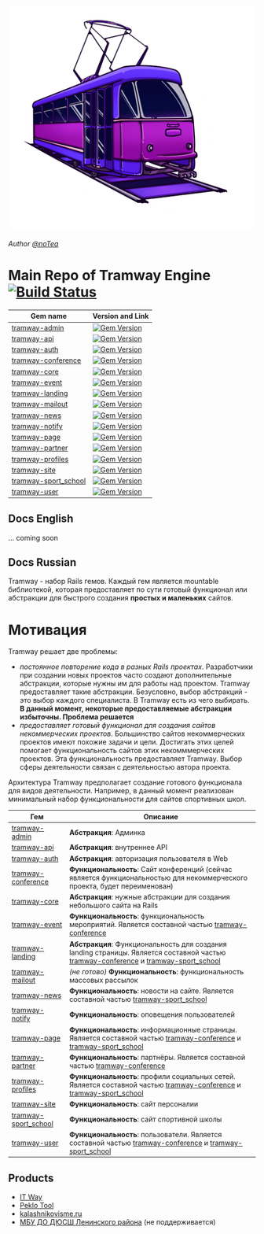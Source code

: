 ![Logo](https://raw.githubusercontent.com/ulmic/tramway-dev/develop/logo.png)
###### Author [@noTea](https://vk.com/kiborgvviborge)
# Main Repo of Tramway Engine [![Build Status](https://travis-ci.org/ulmic/tramway-dev.svg?branch=develop)](https://travis-ci.org/ulmic/tramway-dev)

Gem name | Version and Link
-------- | ----------------
[tramway-admin](https://github.com/ulmic/tramway-dev/tree/develop/tramway-admin) | [![Gem Version](https://badge.fury.io/rb/tramway-admin.svg)](https://badge.fury.io/rb/tramway-admin)
[tramway-api](https://github.com/ulmic/tramway-dev/tree/develop/tramway-api) | [![Gem Version](https://badge.fury.io/rb/tramway-api.svg)](https://badge.fury.io/rb/tramway-api)
[tramway-auth](https://github.com/ulmic/tramway-dev/tree/develop/tramway-auth) | [![Gem Version](https://badge.fury.io/rb/tramway-auth.svg)](https://badge.fury.io/rb/tramway-auth)
[tramway-conference](https://github.com/ulmic/tramway-dev/tree/develop/tramway-conference) | [![Gem Version](https://badge.fury.io/rb/tramway-conference.svg)](https://badge.fury.io/rb/tramway-conference)
[tramway-core](https://github.com/ulmic/tramway-dev/tree/develop/tramway-core) | [![Gem Version](https://badge.fury.io/rb/tramway-core.svg)](https://badge.fury.io/rb/tramway-core)
[tramway-event](https://github.com/ulmic/tramway-dev/tree/develop/tramway-event) | [![Gem Version](https://badge.fury.io/rb/tramway-event.svg)](https://badge.fury.io/rb/tramway-event)
[tramway-landing](https://github.com/ulmic/tramway-dev/tree/develop/tramway-landing) | [![Gem Version](https://badge.fury.io/rb/tramway-landing.svg)](https://badge.fury.io/rb/tramway-landing)
[tramway-mailout](https://github.com/ulmic/tramway-dev/tree/develop/tramway-mailout) | [![Gem Version](https://badge.fury.io/rb/tramway-mailout.svg)](https://badge.fury.io/rb/tramway-mailout)
[tramway-news](https://github.com/ulmic/tramway-dev/tree/develop/tramway-news) | [![Gem Version](https://badge.fury.io/rb/tramway-news.svg)](https://badge.fury.io/rb/tramway-news)
[tramway-notify](https://github.com/ulmic/tramway-dev/tree/develop/tramway-notify) | [![Gem Version](https://badge.fury.io/rb/tramway-notify.svg)](https://badge.fury.io/rb/tramway-notify)
[tramway-page](https://github.com/ulmic/tramway-dev/tree/develop/tramway-page) | [![Gem Version](https://badge.fury.io/rb/tramway-page.svg)](https://badge.fury.io/rb/tramway-page)
[tramway-partner](https://github.com/ulmic/tramway-dev/tree/develop/tramway-partner) | [![Gem Version](https://badge.fury.io/rb/tramway-partner.svg)](https://badge.fury.io/rb/tramway-partner)
[tramway-profiles](https://github.com/ulmic/tramway-dev/tree/develop/tramway-profiles) | [![Gem Version](https://badge.fury.io/rb/tramway-profiles.svg)](https://badge.fury.io/rb/tramway-profiles)
[tramway-site](https://github.com/ulmic/tramway-dev/tree/develop/tramway-site) | [![Gem Version](https://badge.fury.io/rb/tramway-site.svg)](https://badge.fury.io/rb/tramway-site)
[tramway-sport_school](https://github.com/ulmic/tramway-dev/tree/develop/tramway-sport_school) | [![Gem Version](https://badge.fury.io/rb/tramway-sport_school.svg)](https://badge.fury.io/rb/tramway-sport_school)
[tramway-user](https://github.com/ulmic/tramway-dev/tree/develop/tramway-user) | [![Gem Version](https://badge.fury.io/rb/tramway-user.svg)](https://badge.fury.io/rb/tramway-user)

## Docs English

... coming soon

## Docs Russian

Tramway - набор Rails гемов. Каждый гем является mountable библиотекой, которая предоставляет по сути готовый функционал или абстракции для быстрого создания **простых и маленьких** сайтов.

# Мотивация

Tramway решает две проблемы:

* *постоянное повторение кода в разных Rails проектах*. Разработчики при создании новых проектов часто создают дополнительные абстракции, которые нужны им для работы над проектом. Tramway предоставляет такие абстракции. Безусловно, выбор абстракций - это выбор каждого специалиста. В Tramway есть из чего выбирать. **В данный момент, некоторые предоставляемые абстракции избыточны. Проблема решается**
* *предоставляет готовый функционал для создания сайтов некоммерческих проектов*. Большинство сайтов некоммерческих проектов 
имеют похожие задачи и цели. Достигать этих целей помогает функциональность сайтов этих некомммерческих проектов. Эта функциональность предоставляет Tramway. Выбор сферы деятельности связан с деятельностью автора проекта.

Архитектура Tramway предполагает создание готового функционала для видов деятельности. Например, в данный момент реализован минимальный набор функциональности для сайтов спортивных школ.

Гем | Описание
-------- | ----------------
[tramway-admin](https://github.com/ulmic/tramway-dev/tree/develop/tramway-admin) | **Абстракция**: Админка
[tramway-api](https://github.com/ulmic/tramway-dev/tree/develop/tramway-api) | **Абстракция**: внутреннее API
[tramway-auth](https://github.com/ulmic/tramway-dev/tree/develop/tramway-auth) | **Абстракция**: авторизация пользователя в Web 
[tramway-conference](https://github.com/ulmic/tramway-dev/tree/develop/tramway-conference) | **Функциональность**: Сайт конференций (сейчас является функциональностью для некоммерческого проекта, будет переименован)
[tramway-core](https://github.com/ulmic/tramway-dev/tree/develop/tramway-core) | **Абстракция**: нужные абстракции для создания небольшого сайта на Rails
[tramway-event](https://github.com/ulmic/tramway-dev/tree/develop/tramway-event) | **Функциональность**: функциональность мероприятий. Является составной частью [tramway-conference](https://github.com/ulmic/tramway-dev/tree/develop/tramway-conference)
[tramway-landing](https://github.com/ulmic/tramway-dev/tree/develop/tramway-landing) | **Абстракция**: Функциональность для создания landing страницы. Является составной частью [tramway-conference](https://github.com/ulmic/tramway-dev/tree/develop/tramway-conference) и [tramway-sport_school](https://github.com/ulmic/tramway-dev/tree/develop/tramway-sport_school)
[tramway-mailout](https://github.com/ulmic/tramway-dev/tree/develop/tramway-mailout) | *(не готово)* **Функциональность**: функциональность массовых рассылок
[tramway-news](https://github.com/ulmic/tramway-dev/tree/develop/tramway-news) | **Функциональность**: новости на сайте. Является составной частью [tramway-sport_school](https://github.com/ulmic/tramway-dev/tree/develop/tramway-sport_school) | [![Gem Version](https://badge.fury.io/rb/tramway-sport_school.svg)](https://badge.fury.io/rb/tramway-sport_school)
[tramway-notify](https://github.com/ulmic/tramway-dev/tree/develop/tramway-notify) | **Функциональность**: оповещения пользователей
[tramway-page](https://github.com/ulmic/tramway-dev/tree/develop/tramway-page) | **Функциональность**: информационные страницы. Является составной частью [tramway-conference](https://github.com/ulmic/tramway-dev/tree/develop/tramway-conference) и [tramway-sport_school](https://github.com/ulmic/tramway-dev/tree/develop/tramway-sport_school)
[tramway-partner](https://github.com/ulmic/tramway-dev/tree/develop/tramway-partner) | **Функциональность**: партнёры. Является составной частью [tramway-conference](https://github.com/ulmic/tramway-dev/tree/develop/tramway-conference)
[tramway-profiles](https://github.com/ulmic/tramway-dev/tree/develop/tramway-profiles) | **Функциональность**: профили социальных сетей. Является составной частью [tramway-conference](https://github.com/ulmic/tramway-dev/tree/develop/tramway-conference) и [tramway-sport_school](https://github.com/ulmic/tramway-dev/tree/develop/tramway-sport_school)
[tramway-site](https://github.com/ulmic/tramway-dev/tree/develop/tramway-site) | **Функциональность**: сайт персоналии
[tramway-sport_school](https://github.com/ulmic/tramway-dev/tree/develop/tramway-sport_school) | **Функциональность**: сайт спортивной школы
[tramway-user](https://github.com/ulmic/tramway-dev/tree/develop/tramway-user) | **Функциональность**: пользователи. Является составной частью [tramway-conference](https://github.com/ulmic/tramway-dev/tree/develop/tramway-conference) и [tramway-sport_school](https://github.com/ulmic/tramway-dev/tree/develop/tramway-sport_school)

## Products

* [IT Way](http://it-way.pro)
* [Peklo Tool](https://tool.peklo.studio/)
* [kalashnikovisme.ru](http://kalashnikovisme.ru)
* [МБУ ДО ДЮСШ Ленинского района](http://sportschool-ulsk.ru/) (не поддерживается)
